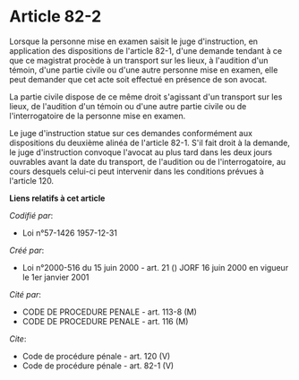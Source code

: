 # Article 82-2

Lorsque la personne mise en examen saisit le juge d'instruction, en application des dispositions de l'article 82-1, d'une
demande tendant à ce que ce magistrat procède à un transport sur les lieux, à l'audition d'un témoin, d'une partie civile ou
d'une autre personne mise en examen, elle peut demander que cet acte soit effectué en présence de son avocat. 

La partie civile dispose de ce même droit s'agissant d'un transport sur les lieux, de l'audition d'un témoin ou d'une autre
partie civile ou de l'interrogatoire de la personne mise en examen. 

Le juge d'instruction statue sur ces demandes conformément aux dispositions du deuxième alinéa de l'article 82-1. S'il fait
droit à la demande, le juge d'instruction convoque l'avocat au plus tard dans les deux jours ouvrables avant la date du
transport, de l'audition ou de l'interrogatoire, au cours desquels celui-ci peut intervenir dans les conditions prévues à
l'article 120.

**Liens relatifs à cet article**

_Codifié par_:

  - Loi n°57-1426 1957-12-31

_Créé par_:

  - Loi n°2000-516 du 15 juin 2000 - art. 21 () JORF 16 juin 2000 en vigueur le 1er janvier 2001

_Cité par_:

  - CODE DE PROCEDURE PENALE - art. 113-8 (M)
  - CODE DE PROCEDURE PENALE - art. 116 (M)

_Cite_:

  - Code de procédure pénale - art. 120 (V)
  - Code de procédure pénale - art. 82-1 (V)
